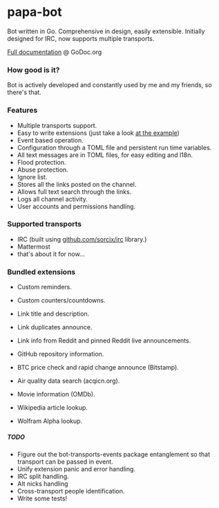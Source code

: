 # papa-bot
Bot written in Go. Comprehensive in design, easily extensible.
Initially designed for IRC, now supports multiple transports.

[Full documentation](https://godoc.org/github.com/pawelszydlo/papa-bot) @ GoDoc.org

### How good is it?

Bot is actively developed and constantly used by me and my friends, so there's that.

### Features

* Multiple transports support.
* Easy to write extensions (just take a look [at the example](https://github.com/pawelszydlo/papa-bot/blob/master/example/example.go))
* Event based operation.
* Configuration through a TOML file and persistent run time variables.
* All text messages are in TOML files, for easy editing and l18n.
* Flood protection.
* Abuse protection.
* Ignore list.
* Stores all the links posted on the channel.
* Allows full text search through the links.
* Logs all channel activity.
* User accounts and permissions handling.

### Supported transports

* IRC (built using [github.com/sorcix/irc](http://github.com/sorcix/irc) library.)
* Mattermost
* that's about it for now...

### Bundled extensions

* Custom reminders.
* Custom counters/countdowns.
* Link title and description.
* Link duplicates announce.

* Link info from Reddit and pinned Reddit live announcements.
* GitHub repository information.
* BTC price check and rapid change announce (Bitstamp).
* Air quality data search (acqicn.org).
* Movie information (OMDb).
* Wikipedia article lookup.
* Wolfram Alpha lookup.


##### TODO

* Figure out the bot-transports-events package entanglement so that transport can be passed in event.
* Unify extension panic and error handling.
* IRC split handling.
* Alt nicks handling
* Cross-transport people identification.
* Write some tests!